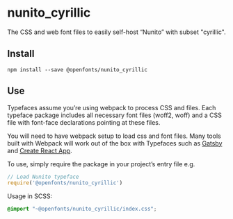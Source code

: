 
# nunito_cyrillic

The CSS and web font files to easily self-host “Nunito” with subset "cyrillic".

## Install

`npm install --save @openfonts/nunito_cyrillic`

## Use

Typefaces assume you’re using webpack to process CSS and files. Each typeface
package includes all necessary font files (woff2, woff) and a CSS file with
font-face declarations pointing at these files.

You will need to have webpack setup to load css and font files. Many tools built
with Webpack will work out of the box with Typefaces such as [Gatsby](https://github.com/gatsbyjs/gatsby)
and [Create React App](https://github.com/facebookincubator/create-react-app).

To use, simply require the package in your project’s entry file e.g.

```javascript
// Load Nunito typeface
require('@openfonts/nunito_cyrillic')
```

Usage in SCSS:
```scss
@import "~@openfonts/nunito_cyrillic/index.css";
```
